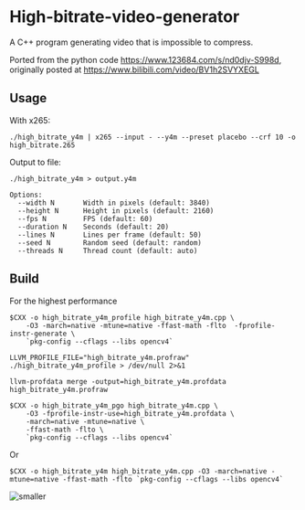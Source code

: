 # High-bitrate-video-generator
A C++ program generating video that is impossible to compress.

Ported from the python code https://www.123684.com/s/nd0djv-S998d, originally posted at https://www.bilibili.com/video/BV1h2SVYXEGL

## Usage


With x265:
```
./high_bitrate_y4m | x265 --input - --y4m --preset placebo --crf 10 -o high_bitrate.265
```

Output to file:
```
./high_bitrate_y4m > output.y4m    
```

```
Options:
  --width N       Width in pixels (default: 3840)
  --height N      Height in pixels (default: 2160)
  --fps N         FPS (default: 60)
  --duration N    Seconds (default: 20)
  --lines N       Lines per frame (default: 50)
  --seed N        Random seed (default: random)
  --threads N     Thread count (default: auto)
```

## Build
For the highest performance
```shell
$CXX -o high_bitrate_y4m_profile high_bitrate_y4m.cpp \
    -O3 -march=native -mtune=native -ffast-math -flto  -fprofile-instr-generate \
    `pkg-config --cflags --libs opencv4`

LLVM_PROFILE_FILE="high_bitrate_y4m.profraw" ./high_bitrate_y4m_profile > /dev/null 2>&1

llvm-profdata merge -output=high_bitrate_y4m.profdata high_bitrate_y4m.profraw

$CXX -o high_bitrate_y4m_pgo high_bitrate_y4m.cpp \
    -O3 -fprofile-instr-use=high_bitrate_y4m.profdata \
    -march=native -mtune=native \
    -ffast-math -flto \
    `pkg-config --cflags --libs opencv4`
```

Or

```shell
$CXX -o high_bitrate_y4m high_bitrate_y4m.cpp -O3 -march=native -mtune=native -ffast-math -flto `pkg-config --cflags --libs opencv4`
```

![smaller](https://github.com/user-attachments/assets/59815017-4d68-4be4-9363-7a164fe80817)
